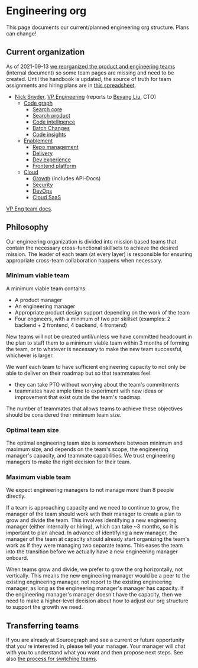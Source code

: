 # Engineering org

This page documents our current/planned engineering org structure. Plans can change!

## Current organization

As of 2021-09-13 [we reorganized the product and engineering teams](https://docs.google.com/document/d/1d8Z8zN6DjKHfXGaCQerKDeJo5qEVxBTku8RcZtw7Di4/edit#) (internal document) so some team pages are missing and need to be created. Until the handbook is updated, the source of truth for team assignments and hiring plans are in [this spreadsheet](https://docs.google.com/spreadsheets/d/1CIQYQDN2KFyHMmPEx3FqubapyXyapFp0B_DoDJtWvm8/edit#gid=0).

- [Nick Snyder](index.md#nick-snyder-he-him), [VP Engineering](./roles.md#vp-engineering) (reports to [Beyang Liu](index.md#beyang-liu), CTO)
  - [Code graph](./code-graph/index.md)
    - [Search core](./code-graph/search/core.md)
    - [Search product](./code-graph/search/product.md)
    - [Code intelligence](./code-graph/code-intelligence/index.md)
    - [Batch Changes](./code-graph/batch-changes/index.md)
    - [Code insights](./code-graph/code-insights/index.md)
  - [Enablement](./enablement/index.md)
    - [Repo management](./enablement/repo-management/index.md)
    - [Delivery](./enablement/delivery/index.md)
    - [Dev experience](./enablement/dev-experience/index.md)
    - [Frontend platform](./enablement/frontend-platform/index.md)
  - [Cloud](./cloud/index.md)
    - [Growth](./cloud/growth/index.md) (includes API-Docs)
    - [Security](./cloud/security/index.md)
    - [DevOps](./cloud/devops/index.md)
    - [Cloud SaaS](./cloud/saas/index.md)

[VP Eng team docs](vpe/index.md).

## Philosophy

Our engineering organization is divided into mission based teams that contain the necessary cross-functional skillsets to achieve the desired mission. The leader of each team (at every layer) is responsible for ensuring appropriate cross-team collaboration happens when necessary.

### Minimum viable team

A minimum viable team contains:

- A product manager
- An engineering manager
- Appropriate product design support depending on the work of the team
- Four engineers, with a minimum of two per skillset (examples: 2 backend + 2 frontend, 4 backend, 4 frontend)

New teams will not be created until/unless we have committed headcount in the plan to staff them to a minimum viable team within 3 months of forming the team, or to whatever is necessary to make the new team successful, whichever is larger.

We want each team to have sufficient engineering capacity to not only be able to deliver on their roadmap but so that teammates feel:

- they can take PTO without worrying about the team's commitments
- teammates have ample time to experiment with new ideas or improvement that exist outside the team's roadmap.

The number of teammates that allows teams to achieve these objectives should be considered their minimum team size.

### Optimal team size

The optimal engineering team size is somewhere between minimum and maximum size, and depends on the team's scope, the engineering manager's capacity, and teammate capabilities. We trust engineering managers to make the right decision for their team.

### Maximum viable team

We expect engineering managers to not manage more than 8 people directly.

If a team is approaching capacity and we need to continue to grow, the manager of the team should work with their manager to create a plan to grow and divide the team. This involves identifying a new engineering manager (either internally or hiring), which can take ~3 months, so it is important to plan ahead. In advance of identifying a new manager, the manager of the team at capacity should already start organizing the team's work as if they were managing two separate teams. This eases the team into the transition before we actually have a new engineering manager onboard.

When teams grow and divide, we prefer to grow the org horizontally, not vertically. This means the new engineering manager would be a peer to the existing engineering manager, not report to the existing engineering manager, as long as the engineering manager's manager has capacity. If the engineering manager's manager doesn't have the capacity, then we need to make a higher-level decision about how to adjust our org structure to support the growth we need.

## Transferring teams

If you are already at Sourcegraph and see a current or future opportunity that you're interested in, please tell your manager. Your manager will chat with you to understand what you want and then propose next steps. See also [the process for switching teams](https://about.sourcegraph.com/handbook/people-ops/switching-teams).
